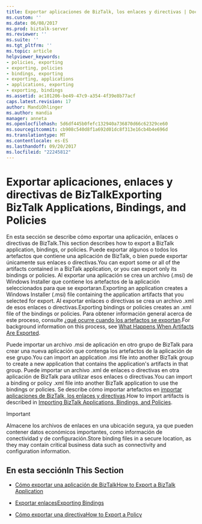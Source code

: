 ```yaml
---
title: Exportar aplicaciones de BizTalk, los enlaces y directivas | Documentos de Microsoft
ms.custom: ''
ms.date: 06/08/2017
ms.prod: biztalk-server
ms.reviewer: ''
ms.suite: ''
ms.tgt_pltfrm: ''
ms.topic: article
helpviewer_keywords:
- policies, exporting
- exporting, policies
- bindings, exporting
- exporting, applications
- applications, exporting
- exporting, bindings
ms.assetid: ac101206-be49-47c9-a354-4f39e8b77acf
caps.latest.revision: 17
author: MandiOhlinger
ms.author: mandia
manager: anneta
ms.openlocfilehash: 5d6df445b0fefc132940a736870d66c62329ce60
ms.sourcegitcommit: cb908c540d8f1a692d01dc8f313e16cb4b4e696d
ms.translationtype: MT
ms.contentlocale: es-ES
ms.lasthandoff: 09/20/2017
ms.locfileid: "22245812"
---
```

# <a name="exporting-biztalk-applications-bindings-and-policies"></a><span data-ttu-id="ed59f-102">Exportar aplicaciones, enlaces y directivas de BizTalk</span><span class="sxs-lookup"><span data-stu-id="ed59f-102">Exporting BizTalk Applications, Bindings, and Policies</span></span>
<span data-ttu-id="ed59f-103">En esta sección se describe cómo exportar una aplicación, enlaces o directivas de BizTalk.</span><span class="sxs-lookup"><span data-stu-id="ed59f-103">This section describes how to export a BizTalk application, bindings, or policies.</span></span> <span data-ttu-id="ed59f-104">Puede exportar algunos o todos los artefactos que contiene una aplicación de BizTalk, o bien puede exportar únicamente sus enlaces o directivas.</span><span class="sxs-lookup"><span data-stu-id="ed59f-104">You can export some or all of the artifacts contained in a BizTalk application, or you can export only its bindings or policies.</span></span> <span data-ttu-id="ed59f-105">Al exportar una aplicación se crea un archivo (.msi) de Windows Installer que contiene los artefactos de la aplicación seleccionados para que se exportaran.</span><span class="sxs-lookup"><span data-stu-id="ed59f-105">Exporting an application creates a Windows Installer (.msi) file containing the application artifacts that you selected for export.</span></span> <span data-ttu-id="ed59f-106">Al exportar enlaces o directivas se crea un archivo .xml de esos enlaces o directivas.</span><span class="sxs-lookup"><span data-stu-id="ed59f-106">Exporting bindings or policies creates an .xml file of the bindings or policies.</span></span> <span data-ttu-id="ed59f-107">Para obtener información general acerca de este proceso, consulte [¿qué ocurre cuando los artefactos se exportan](../core/what-happens-when-artifacts-are-exported.md).</span><span class="sxs-lookup"><span data-stu-id="ed59f-107">For background information on this process, see [What Happens When Artifacts Are Exported](../core/what-happens-when-artifacts-are-exported.md).</span></span>  
  
 <span data-ttu-id="ed59f-108">Puede importar un archivo .msi de aplicación en otro grupo de BizTalk para crear una nueva aplicación que contenga los artefactos de la aplicación de ese grupo.</span><span class="sxs-lookup"><span data-stu-id="ed59f-108">You can import an application .msi file into another BizTalk group to create a new application that contains the application's artifacts in that group.</span></span> <span data-ttu-id="ed59f-109">Puede importar un archivo .xml de enlaces o directivas en otra aplicación de BizTalk para utilizar esos enlaces o directivas.</span><span class="sxs-lookup"><span data-stu-id="ed59f-109">You can import a binding or policy .xml file into another BizTalk application to use the bindings or policies.</span></span> <span data-ttu-id="ed59f-110">Se describe cómo importar artefactos en [importar aplicaciones de BizTalk, los enlaces y directivas](../core/importing-biztalk-applications-bindings-and-policies.md).</span><span class="sxs-lookup"><span data-stu-id="ed59f-110">How to import artifacts is described in [Importing BizTalk Applications, Bindings, and Policies](../core/importing-biztalk-applications-bindings-and-policies.md).</span></span>  
  
> [!IMPORTANT]
>  <span data-ttu-id="ed59f-111">Almacene los archivos de enlaces en una ubicación segura, ya que pueden contener datos económicos importantes, como información de conectividad y de configuración.</span><span class="sxs-lookup"><span data-stu-id="ed59f-111">Store binding files in a secure location, as they may contain critical business data such as connectivity and configuration information.</span></span>  
  
## <a name="in-this-section"></a><span data-ttu-id="ed59f-112">En esta sección</span><span class="sxs-lookup"><span data-stu-id="ed59f-112">In This Section</span></span>  
  
-   [<span data-ttu-id="ed59f-113">Cómo exportar una aplicación de BizTalk</span><span class="sxs-lookup"><span data-stu-id="ed59f-113">How to Export a BizTalk Application</span></span>](../core/how-to-export-a-biztalk-application.md)  
  
-   [<span data-ttu-id="ed59f-114">Exportar enlaces</span><span class="sxs-lookup"><span data-stu-id="ed59f-114">Exporting Bindings</span></span>](../core/exporting-bindings6.md)  
  
-   [<span data-ttu-id="ed59f-115">Cómo exportar una directiva</span><span class="sxs-lookup"><span data-stu-id="ed59f-115">How to Export a Policy</span></span>](../core/how-to-export-a-policy.md)